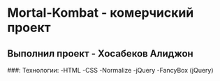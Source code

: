 # Mortal-Kombat - комерчиский проект
## Выполнил проект - Хосабеков Алиджон
###: Технологии:
-HTML
-CSS
-Normalize
-jQuery
-FancyBox (jQuery)

